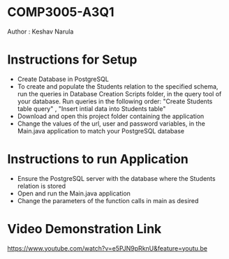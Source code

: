 ﻿# COMP3005-A3Q1
Author : Keshav Narula

# Instructions for Setup
- Create Database in PostgreSQL
- To create and populate the Students relation to the specified schema, run the queries in Database Creation Scripts folder, in the query tool of your database. Run queries in the following order: "Create Students table query" , "Insert intial data into Students table"
- Download and open this project folder containing the application
- Change the values of the url, user and password variables, in the Main.java application to match your PostgreSQL database

 # Instructions to run Application
- Ensure the PostgreSQL server with the database where the Students relation is stored
- Open and run the Main.java application
- Change the parameters of the function calls in main as desired
 
# Video Demonstration Link
https://www.youtube.com/watch?v=e5PJN9pRknU&feature=youtu.be
